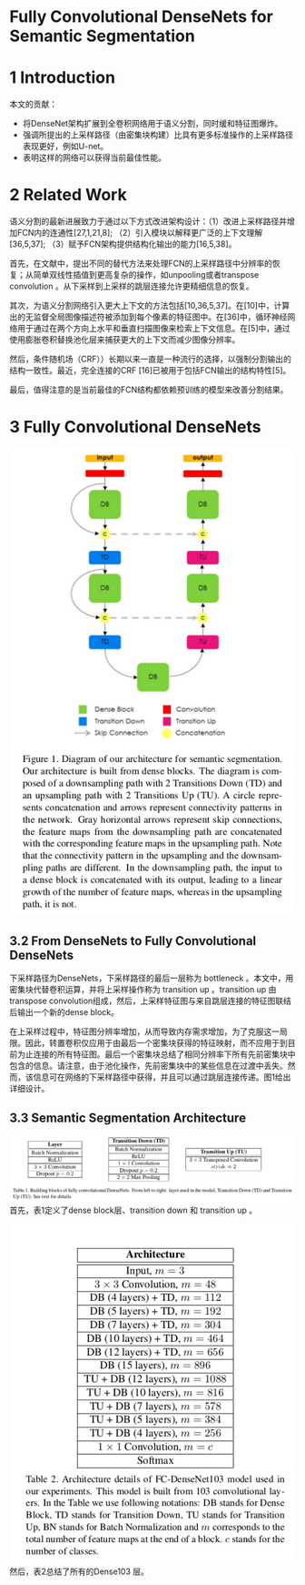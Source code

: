 Fully Convolutional DenseNets for Semantic Segmentation
=

# 1 Introduction
本文的贡献：
- 将DenseNet架构扩展到全卷积网络用于语义分割，同时缓和特征图爆炸。
- 强调所提出的上采样路径（由密集块构建）比具有更多标准操作的上采样路径表现更好，例如U-net。
- 表明这样的网络可以获得当前最佳性能。

# 2 Related Work
语义分割的最新进展致力于通过以下方式改进架构设计：（1）改进上采样路径并增加FCN内的连通性[27,1,21,8]; （2）引入模块以解释更广泛的上下文理解[36,5,37]; （3）赋予FCN架构提供结构化输出的能力[16,5,38]。

首先，在文献中，提出不同的替代方法来处理FCN的上采样路径中分辨率的恢复；从简单双线性插值到更高复杂的操作，如unpooling或者transpose convolution 。从下采样到上采样的跳层连接允许更精细信息的恢复。

其次，为语义分割网络引入更大上下文的方法包括[10,36,5,37]。在[10]中，计算出的无监督全局图像描述符被添加到每个像素的特征图中。在[36]中，循环神经网络用于通过在两个方向上水平和垂直扫描图像来检索上下文信息。在[5]中，通过使用膨胀卷积替换池化层来捕获更大的上下文而减少图像分辨率。

然后，条件随机场（CRF））长期以来一直是一种流行的选择，以强制分割输出的结构一致性。最近，完全连接的CRF [16]已被用于包括FCN输出的结构特性[5]。

最后，值得注意的是当前最佳的FCN结构都依赖预训练的模型来改善分割结果。

# 3 Fully Convolutional DenseNets
![fc-densenet architecture](./images/fully-convolutional-dense-net/architecture.png)

## 3.2 From DenseNets to Fully Convolutional DenseNets
下采样路径为DenseNets，下采样路径的最后一层称为 $\mbox{bottleneck}$ 。本文中，用密集块代替卷积运算，并将上采样操作称为 $\mbox{transition up}$ 。$\mbox{transition up}$ 由transpose convolution组成，然后，上采样特征图与来自跳层连接的特征图联结后输出一个新的dense block。

在上采样过程中，特征图分辨率增加，从而导致内存需求增加，为了克服这一局限。因此，转置卷积仅应用于由最后一个密集块获得的特征映射，而不应用于到目前为止连接的所有特征图。最后一个密集块总结了相同分辨率下所有先前密集块中包含的信息。请注意，由于池化操作，先前密集块中的某些信息在过渡中丢失。然而，该信息可在网络的下采样路径中获得，并且可以通过跳层连接传递。图1给出详细设计。

## 3.3 Semantic Segmentation Architecture
![fc-densenet blocks](./images/fully-convolutional-dense-net/blocks.png)
首先，表1定义了dense block层、transition down 和 transition up 。

![fc-densenet details](./images/fully-convolutional-dense-net/architecture-details.png)
然后，表2总结了所有的Dense103 层。
